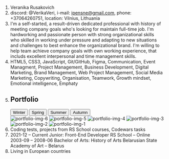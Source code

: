 1. Veranika Rusakovich
2. discord: @VerikaVeri, i-mail: ipensne@gmail.com, phone: +37064260751, location: Vilnius, Lithuania
3. I'm a self-started, a result-driven dedicated professional with history of meeting company goals who's looking for maintain full-time job. I'm hardworking and passionate person with strong organizational skills who skilled in working under pressure and adapting to new situations and challenges to best enhance the organizational brand. I'm willing to help team achieve company goals with own working experience, that includs excellent interpersonal and time management skills.
4. HTML5, CSS3, JavaScript, Git/GitHub, Figma, Communication, Event Managment, Project Management, Business Development, Digital Marketing, Brand Management, Web Project Management, Social Media Marketing, Copywriting, Organisation, Teamwork, Growth mindset, Emotional intelligence, Emphaty
5. <section class="portfolio" id="portfolio">
                    <div class="portfolio-container">
                        <div class="section-title">
                            <h2 class="section-portfolio">Portfolio</h2>
                        </div>
                    </div>
                    <div class="section-button-portfolio">
                    <button class="button-portfolio">                           
                        Winter                           
                    </button>
                    <button class="button-portfolio">                           
                       Spring                           
                    </button>
                    <button class="button-portfolio">                           
                        Summer                          
                    </button>
                    <button class="button-portfolio">                           
                       Autumn                           
                    </button>      
                </div>
                <div class="section-img-portfolio">
                    <img src="./assets/img/photo6.jpg" alt="portfolio-img-6" class="img-portfolio">
                    <img src="./assets/img/photo5.jpg" alt="portfolio-img-5" class="img-portfolio">
                    <img src="./assets/img/photo4.jpg" alt="portfolio-img-4" class="img-portfolio">
                    <img src="./assets/img/photo3.jpg" alt="portfolio-img-3" class="img-portfolio">
                    <img src="./assets/img/photo2.jpg" alt="portfolio-img-2" class="img-portfolio">
                    <img src="./assets/img/photo1.jpg" alt="portfolio-img-1" class="img-portfolio">
                </div> 
                </section>
6. Coding tests, projects from RS School courses, Codewars tasks
7. 2021-12 – Current
Junior: Front-End Developer
RS School – Online
2003-09 – 2008-06
Bachelor of Arts: History of Arts
Belarusian State Academy of Art – Belarus
8. Living in European countries
